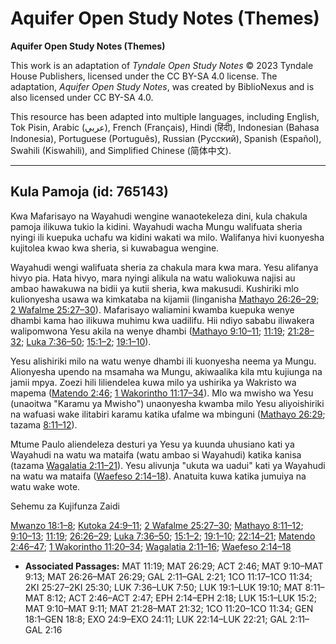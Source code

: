 # Aquifer Open Study Notes (Themes)

**Aquifer Open Study Notes (Themes)**

This work is an adaptation of *Tyndale Open Study Notes* © 2023 Tyndale House Publishers, licensed under the CC BY\-SA 4\.0 license. The adaptation, *Aquifer Open Study Notes*, was created by BiblioNexus and is also licensed under CC BY\-SA 4\.0\.

This resource has been adapted into multiple languages, including English, Tok Pisin, Arabic (عربي), French (Français), Hindi (हिंदी), Indonesian (Bahasa Indonesia), Portuguese (Português), Russian (Русский), Spanish (Español), Swahili (Kiswahili), and Simplified Chinese (简体中文).



--------------------------------

## Kula Pamoja (id: 765143)

Kwa Mafarisayo na Wayahudi wengine wanaotekeleza dini, kula chakula pamoja ilikuwa tukio la kidini. Wayahudi wacha Mungu walifuata sheria nyingi ili kuepuka uchafu wa kidini wakati wa milo. Walifanya hivi kuonyesha kujitolea kwao kwa sheria, si kuwabagua wengine.

Wayahudi wengi walifuata sheria za chakula mara kwa mara. Yesu alifanya hivyo pia. Hata hivyo, mara nyingi alikula na watu waliokuwa najisi au ambao hawakuwa na bidii ya kutii sheria, kwa makusudi. Kushiriki mlo kulionyesha usawa wa kimkataba na kijamii (linganisha [Mathayo 26:26–29](https://ref.ly/Matt26:26-Matt26:29); [2 Wafalme 25:27–30](https://ref.ly/2Kgs25:27-2Kgs25:30)). Mafarisayo waliamini kwamba kuepuka wenye dhambi kama hao ilikuwa muhimu kwa uadilifu. Hii ndiyo sababu iliwakera walipomwona Yesu akila na wenye dhambi ([Mathayo 9:10–11](https://ref.ly/Matt9:10-Matt9:11); [11:19](https://ref.ly/Matt11:19); [21:28–32](https://ref.ly/Matt21:28-Matt21:32); [Luka 7:36–50](https://ref.ly/Luke7:36-Luke7:50); [15:1–2](https://ref.ly/Luke15:1-Luke15:2); [19:1–10](https://ref.ly/Luke19:1-Luke19:10)).

Yesu alishiriki milo na watu wenye dhambi ili kuonyesha neema ya Mungu. Alionyesha upendo na msamaha wa Mungu, akiwaalika kila mtu kujiunga na jamii mpya. Zoezi hili liliendelea kuwa milo ya ushirika ya Wakristo wa mapema ([Matendo 2:46](https://ref.ly/Acts2:46); [1 Wakorintho 11:17–34](https://ref.ly/1Cor11:17-1Cor11:34)). Mlo wa mwisho wa Yesu (unaoitwa "Karamu ya Mwisho") unaonyesha kwamba milo Yesu aliyoishiriki na wafuasi wake ilitabiri karamu katika ufalme wa mbinguni ([Mathayo 26:29](https://ref.ly/Matt26:29); tazama [8:11–12](https://ref.ly/Matt8:11-Matt8:12)).

Mtume Paulo aliendeleza desturi ya Yesu ya kuunda uhusiano kati ya Wayahudi na watu wa mataifa (watu ambao si Wayahudi) katika kanisa (tazama [Wagalatia 2:11–21](https://ref.ly/Gal2:11-Gal2:21)). Yesu alivunja "ukuta wa uadui" kati ya Wayahudi na watu wa mataifa ([Waefeso 2:14–18](https://ref.ly/Eph2:14-Eph2:18)). Anatuita kuwa katika jumuiya na watu wake wote.

Sehemu za Kujifunza Zaidi

[Mwanzo 18:1–8](https://ref.ly/Gen18:1-Gen18:8); [Kutoka 24:9–11](https://ref.ly/Exod24:9-Exod24:11); [2 Wafalme 25:27–30](https://ref.ly/2Kgs25:27-2Kgs25:30); [Mathayo 8:11–12](https://ref.ly/Matt8:11-Matt8:12); [9:10–13](https://ref.ly/Matt9:10-Matt9:13); [11:19](https://ref.ly/Matt11:19); [26:26–29](https://ref.ly/Matt26:26-Matt26:29); [Luka 7:36–50](https://ref.ly/Luke7:36-Luke7:50); [15:1–2](https://ref.ly/Luke15:1-Luke15:2); [19:1–10](https://ref.ly/Luke19:1-Luke19:10); [22:14–21](https://ref.ly/Luke22:14-Luke22:21); [Matendo 2:46–47](https://ref.ly/Acts2:46-Acts2:47); [1 Wakorintho 11:20–34](https://ref.ly/1Cor11:20-1Cor11:34); [Wagalatia 2:11–16](https://ref.ly/Gal2:11-Gal2:16); [Waefeso 2:14–18](https://ref.ly/Eph2:14-Eph2:18)

* **Associated Passages:** MAT 11:19; MAT 26:29; ACT 2:46; MAT 9:10–MAT 9:13; MAT 26:26–MAT 26:29; GAL 2:11–GAL 2:21; 1CO 11:17–1CO 11:34; 2KI 25:27–2KI 25:30; LUK 7:36–LUK 7:50; LUK 19:1–LUK 19:10; MAT 8:11–MAT 8:12; ACT 2:46–ACT 2:47; EPH 2:14–EPH 2:18; LUK 15:1–LUK 15:2; MAT 9:10–MAT 9:11; MAT 21:28–MAT 21:32; 1CO 11:20–1CO 11:34; GEN 18:1–GEN 18:8; EXO 24:9–EXO 24:11; LUK 22:14–LUK 22:21; GAL 2:11–GAL 2:16


